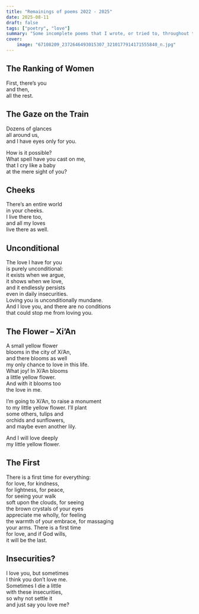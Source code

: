 ```yaml
---
title: "Remainings of poems 2022 - 2025"
date: 2025-08-11
draft: false
tags: ["poetry", "love"]
summary: "Some incomplete poems that I wrote, or tried to, throughout the years for her."
cover:
    image: "67108209_2372646493015307_3210177914171555840_n.jpg"
---
```


## The Ranking of Women

First, there’s you<br>
and then,<br>
all the rest.

## The Gaze on the Train

Dozens of glances<br>
all around us,<br>
and I have eyes only for you.<br>

How is it possible?<br>
What spell have you cast on me,<br>
that I cry like a baby<br>
at the mere sight of you?

## Cheeks

There’s an entire world<br>
in your cheeks.<br>
I live there too,<br>
and all my loves<br>
live there as well.

## Unconditional

The love I have for you<br>
is purely unconditional:<br>
it exists when we argue,<br>
it shows when we love,<br>
and it endlessly persists<br>
even in daily insecurities.<br>
Loving you is unconditionally mundane.<br>
And I love you, and there are no conditions<br>
that could stop me from loving you.

## The Flower – Xi’An

A small yellow flower<br>
blooms in the city of Xi’An,<br>
and there blooms as well<br>
my only chance to love in this life.<br>
What joy! In Xi’An blooms<br>
a little yellow flower.<br>
And with it blooms too<br>
the love in me.<br>

I’m going to Xi’An, to raise a monument<br>
to my little yellow flower. I’ll plant<br>
some others, tulips and<br>
orchids and sunflowers,<br>
and maybe even another lily.<br>

And I will love deeply<br>
my little yellow flower.

## The First

There is a first time for everything:<br>
for love, for kindness,<br>
for lightness, for peace,<br>
for seeing your walk<br>
soft upon the clouds, for seeing<br>
the brown crystals of your eyes<br>
appreciate me wholly, for feeling<br>
the warmth of your embrace, for massaging<br>
your arms. There is a first time<br>
for love, and if God wills,<br>
it will be the last.

## Insecurities?

I love you, but sometimes<br>
I think you don’t love me.<br>
Sometimes I die a little<br>
with these insecurities,<br>
so why not settle it<br>
and just say you love me?
